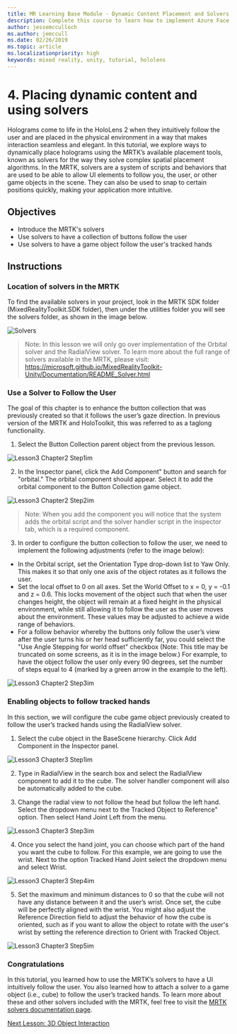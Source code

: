 ```yaml
---
title: MR Learning Base Module - Dynamic Content Placement and Solvers
description: Complete this course to learn how to implement Azure Face Recognition within a mixed reality application.
author: jessemcculloch
ms.author: jemccull
ms.date: 02/26/2019
ms.topic: article
ms.localizationpriority: high
keywords: mixed reality, unity, tutorial, hololens
---
```


# 4. Placing dynamic content and using solvers

Holograms come to life in the HoloLens 2 when they intuitively follow the user and are placed in the physical environment in a way that makes interaction seamless and elegant. In this tutorial, we explore ways to dynamically place holograms using the MRTK’s available placement tools, known as solvers for the way they solve complex spatial placement algorithms. In the MRTK, solvers are a system of scripts and behaviors that are used to be able to allow UI elements to follow you, the user, or other game objects in the scene. They can also be used to snap to certain positions quickly, making your application more intuitive. 

## Objectives

* Introduce the MRTK's solvers
* Use solvers to have a collection of buttons follow the user
* Use solvers to have a game object follow the user's tracked hands

## Instructions

### Location of solvers in the MRTK
 To find the available solvers in your project, look in the MRTK SDK folder (MixedRealityToolkit.SDK folder), then under the utilities folder you will see the solvers folder, as shown in the image below.

![Solvers](images/lesson3_chapter1_step1im.PNG)

>Note: In this lesson we will only go over implementation of the Orbital solver and the RadialView solver. To learn more about the full range of solvers available in the MRTK, please visit: https://microsoft.github.io/MixedRealityToolkit-Unity/Documentation/README_Solver.html

### Use a Solver to Follow the User
The goal of this chapter is to enhance the button collection that was previously created so that it follows the user’s gaze direction. In previous version of the MRTK and HoloToolkit, this was referred to as a taglong functionality.

1. Select the Button Collection parent object from the previous lesson.

![Lesson3 Chapter2 Step1im](images/Lesson3_chapter2_step1im.PNG)

2. In the Inspector panel, click the Add Component" button and search for "orbital." The orbital component should appear. Select it to add the orbital component to the Button Collection game object.

![Lesson3 Chapter2 Step2im](images/Lesson3_Chapter2_step2im.PNG)

>Note: When you add the component you will notice that the system adds the orbital script and the solver handler script in the inspector tab, which is a required component. 

3. In order to configure the button collection to follow the user, we need to implement the following adjustments (refer to the image below):
- In the Orbital script, set the Orientation Type drop-down list to Yaw Only. This makes it so that only one axis of the object rotates as it follows the user.
- Set the local offset to 0 on all axes. Set the World Offset to x = 0, y = -0.1 and z = 0.6. This locks movement of the object such that when the user changes height, the object will remain at a fixed height in the physical environment, while still allowing it to follow the user as the user moves about the environment. These values may be adjusted to achieve a wide range of behaviors.
- For a follow behavior whereby the buttons only follow the user’s view after the user turns his or her head sufficiently far, you could select the "Use Angle Stepping for world offset" checkbox (Note: This title may be truncated on some screens, as it is in the image below.) For example, to have the object follow the user only every 90 degrees, set the number of steps equal to 4 (marked by a green arrow in the example to the left). 

![Lesson3 Chapter2 Step3im](images/Lesson3_chapter2_step3im.PNG)

### Enabling objects to follow tracked hands

In this section, we will configure the cube game object previously created to follow the user’s tracked hands using the RadialView solver.

1. Select the cube object in the BaseScene hierarchy. Click Add Component in the Inspector panel. 

![Lesson3 Chapter3 Step1im](images/Lesson3_Chapter3_step1im.PNG)

2. Type in RadialView in the search box and select the RadialView component to add it to the cube. The solver handler component will also be automatically added to the cube.

3. Change the radial view to not follow the head but follow the left hand. Select the dropdown menu next to the Tracked Object to Reference" option. Then select Hand Joint Left from the menu.

![Lesson3 Chapter3 Step3im](images/Lesson3_chapter3_step3im.PNG)

4. Once you select the hand joint, you can choose which part of the hand you want the cube to follow. For this example, we are going to use the wrist. Next to the option Tracked Hand Joint select the dropdown menu and select Wrist. 

![Lesson3 Chapter3 Step4im](images/Lesson3_chapter3_step4im.PNG)

5. Set the maximum and minimum distances to 0 so that the cube will not have any distance between it and the user’s wrist. Once set, the cube will be perfectly aligned with the wrist. You might also adjust the Reference Direction field to adjust the behavior of how the cube is oriented, such as if you want to allow the object to rotate with the user's wrist by setting the reference direction to Orient with Tracked Object.

![Lesson3 Chapter3 Step5im](images/Lesson3_chapter3_step5im.PNG)

### Congratulations
In this tutorial, you learned how to use the MRTK’s solvers to have a UI intuitively follow the user. You also learned how to attach a solver to a game object (i.e., cube) to follow the user’s tracked hands. To learn more about these and other solvers included with the MRTK, feel free to visit the [MRTK solvers documentation page](https://microsoft.github.io/MixedRealityToolkit-Unity/Documentation/README_Solver.html).

[Next Lesson: 3D Object Interaction](mrlearning-base-ch4.md)

